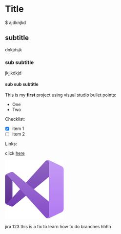 # Title
$ ajdknjkd
## subtitle
dnkjdsjk
### sub subtitle
jkjjkdkjd
#### sub sub subtitle
This is my __first__ project using visual studio
bullet points:
- One
- Two

Checklist:
- [x] item 1
- [ ] item 2

Links:

click [here](https://google.com)

![imag  hfgf hghghg](./vs_image.svg)

jira 123 
this is a fix to learn how to do branches 
hhhh
